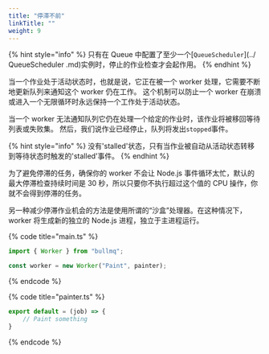 ```yaml
---
title: "停滞不前"
linkTitle: ""
weight: 9
---
```


{% hint style="info" %}
只有在 Queue 中配置了至少一个[`QueueScheduler`](../ QueueScheduler .md)实例时，停止的作业检查才会起作用。
{% endhint %}

当一个作业处于活动状态时，也就是说，它正在被一个 worker 处理，它需要不断地更新队列来通知这个 worker 仍在工作。
这个机制可以防止一个 worker 在崩溃或进入一个无限循环时永远保持一个工作处于活动状态。

当一个 worker 无法通知队列它仍在处理一个给定的作业时，该作业将被移回等待列表或失败集。
然后，我们说作业已经停止，队列将发出`stopped`事件。

{% hint style="info" %}
没有'stalled'状态，只有当作业被自动从活动状态转移到等待状态时触发的'stalled'事件。
{% endhint %}

为了避免停滞的任务，确保你的 worker 不会让 Node.js 事件循环太忙，默认的最大停滞检查持续时间是 30 秒，所以只要你不执行超过这个值的 CPU 操作，你就不会得到停滞的任务。

另一种减少停滞作业机会的方法是使用所谓的“沙盒”处理器。在这种情况下，worker 将生成新的独立的 Node.js 进程，独立于主进程运行。

{% code title="main.ts" %}

```typescript
import { Worker } from "bullmq";

const worker = new Worker("Paint", painter);
```

{% endcode %}

{% code title="painter.ts" %}

```typescript
export default = (job) => {
    // Paint something
}
```

{% endcode %}
